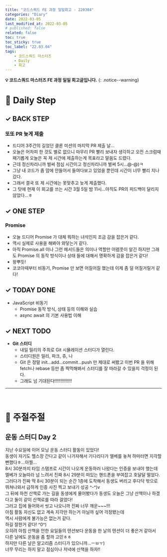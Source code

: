 ```yaml
---
title: "코드스쿼드 FE 과정 일일회고 - 220304"
categories: "Diary"
date: 2022-03-05
last_modified_at: 2022-03-05
# published: false
related: false
toc: true
toc_sticky: true
toc_label: "22.03.04"
tags:
    - 코드스쿼드 마스터즈
    - Daily
    - 회고
---
```

__💡 코드스쿼드 마스터즈 FE 과정 일일 회고글입니다.__
{: .notice--warning}

# __💭 Daily Step__
## __✓ BACK STEP__
### __또또 PR 늦게 제출__
- 드디어 3주간의 길었던 클론 미션의 마지막 PR 제출 날...
- 오늘은 어차피 한 것도 별로 없으니 마무리 PR 빨리 보내자 생각하고 오전 스크럼때 패기롭게 오늘은 꼭 제 시간에 제출하는게 목표라고 말씀도 드렸다.
- 근데 정신차리니까 벌써 점심 시간이고 정신차리니까 벌써 5시...@-@)ㅋ
- 그냥 내 코드가 좀 맘에 안들어서 들여다보고 있었을 뿐인데 시간이 너무 빨리 지나갔다.
- 그래서 결국 또 제 시간에는 못맞추고 늦게 제출했다.
- 그 탓에 현재 이 회고를 쓰는 시간 3월 5일 밤 11시...아직도 PR의 피드백이 달리지 않았다...ㅎ

## __✓ ONE STEP__
### __Promise__
- 오늘 드디어 Promise 가 대체 뭐하는 녀석인지 조금 감을 잡은거 같다.
- 역시 실제로 사용을 해봐야 와닿는거 같다.
- 아직 Promise.all 이나 그런 메서드들은 의미나 역할만 어렴풋이 알긴 하지만 그래도 Promise 의 동작 방식이나 상태 들에 대해서 명확하게 감을 잡은거 같다!
- 왕뿌듯!
- 코코아때부터 비동기, Promise 만 보면 어질어질 했는데 이제 좀 덜 어질거릴거 같다!

## __✓ TODAY DONE__
- JavaScript 비동기
  - Promise 동작 방식, 상태 등의 이해와 실습
  - async await 의 기본 사용법 이해

## __✓ NEXT TODO__
- __Git 스터디__
  - 내일 밀리의 주최로 Git 시뮬레이션 스터디가 열린다.
  - 스터디원은 밀리, 파크, 쥬, 나
  - Git 은 정말 init...add...commit...push 만 제대로 써봤고 이번 PR 을 위해 fetch나 rebase 등만 좀 찍먹해봐서 스터디를 잘 따라갈 수 있을지 걱정이 된다.
  - 그래도 넘 기대된다!!!!!!!!!!!!!!

---
<br>

# __💬 주절주절__
## __운동 스터디 Day 2__
지난 수요일에 이어 모닝 운동 스터디 활동이 있었다!  
동생이 자기도 헬스장 간다고 같이 나가자해서 기다리다가 엘베를 놓쳐 하마터면 지각할 뻔했다ㅎ...아찔...  
8시 30분까지 타임 스탬프로 시간이 나오게 운동하러 나왔다는 인증을 보내야 했는데  
엘베가 오늘따라 넘 느려서 진짜 8시 29분이 떠있는 핸드폰을 부여잡고 호달달 떨었다.  
그러다가 진짜 딱 8시 30분이 되는 순간 1층에 도착해서 동생도 버리고 후다닥 밖으로 뛰쳐나와서 급하게 인증 사진 찍고 보내기 성공 ^-^)v  
그 뒤에 하천 산책로 가는 길을 동생에게 물어봤다가 동생도 오늘은 그냥 산책이나 하겠다고 둘이 같이 산책로를 따라 걸었다!  
그러고 집에 들어와서 씻고 나오니까 진짜 너무 깨운~~~!!!  
아침 활동 자신도 없고 계속 지각만 하는거 아닐까 싶어 걱정됐는데  
역시 사람에게 불가능은 없는거 같다.  
하길 잘한거 같다! ^0^)  
오히려 아침 산책을 안한 요일들의 텐션보다 운동을 한 날의 텐션이 더 좋은거 같아서  
다른 날에도 운동을 좀 할까 고민ㅎㅎ  
하지만 다른 날은 알고리즘 스터디가 있으니까...ㅡㅂㅜ)  
너무 무리는 하지 말고 점심이나 저녁에 산책을 하자!!  